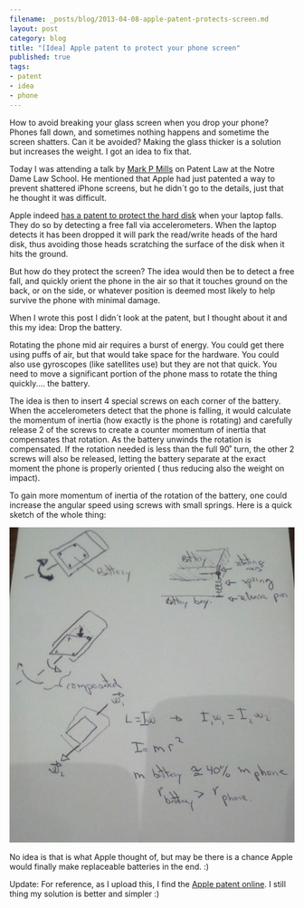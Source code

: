 ```yaml
---
filename: _posts/blog/2013-04-08-apple-patent-protects-screen.md
layout: post
category: blog
title: "[Idea] Apple patent to protect your phone screen"
published: true
tags:
- patent
- idea
- phone
---
```


How to avoid breaking your glass screen when you drop your phone?
Phones fall down, and sometimes nothing happens and sometime the screen
shatters. Can it be avoided? Making the glass thicker is a solution but
increases the weight. I got an idea to fix that.

<!--more-->
  Today I was attending a talk by [Mark P Mills](http://www.forbes.com/sites/markpmills/) on Patent Law at the Notre
Dame Law School. He mentioned that Apple had just patented a way to
prevent shattered iPhone screens, but he didn´t go to the details,
just that he thought it was difficult.

Apple indeed [has a patent to protect the hard
disk](http://en.wikipedia.org/wiki/Sudden_Motion_Sensor) when your laptop
falls. They do so by detecting a free fall via accelerometers. When the
laptop detects it has been dropped it will park the read/write heads of the hard disk,
thus avoiding those heads scratching the surface of the disk when it hits the ground.

But how do they protect the screen? The idea would then be to detect a
free fall, and quickly orient the phone in the air so that it touches
ground on the back, or on the side, or whatever position is deemed most
likely to help survive the phone with minimal damage.

When I wrote this post I didn´t look at the patent, but I thought about it and this my idea:
Drop the battery.

Rotating the phone mid air requires a burst of energy. You could get
there using puffs of air, but that would take space for the hardware.
You could also use gyroscopes (like satellites use) but they are not
that quick. You need to move a significant portion of the phone mass to
rotate the thing quickly.... the battery.

The idea is then to insert 4 special screws on each corner of the
battery. When the accelerometers detect that the phone is falling, it
 would calculate the momentum of inertia (how exactly is the
phone is rotating) and carefully release 2 of the screws to create a
counter momentum of inertia that compensates
that rotation. As the battery unwinds the rotation is compensated. If
the rotation needed is less than the full 90˚ turn, the other
2 screws will also be released, letting the battery separate at the
exact moment the phone is properly oriented ( thus reducing also the weight on impact).

To gain more momentum of inertia of the rotation of the battery, one could increase the angular speed using screws with small springs. Here is a
quick sketch of the whole thing:

![](/images/phone-battery.jpg)

No idea is that is what Apple thought of, but may be there is a chance
Apple would finally make replaceable batteries in the end. :)

Update: For reference, as I upload this, I find the [Apple patent
online](http://bsan.eu/17nQ1bv). I still thing my solution is better and
simpler :)
